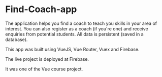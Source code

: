 # Find-Coach-app  
  
The application helps you find a coach to teach you skills in your area of interest. You can also register as a coach (if you're one) and receive enquiries from potential students. All data is persistent (saved in a database).  
  
This app was built using VueJS, Vue Router, Vuex and Firebase.  
  
The live project is deployed at Firebase.  
  
It was one of the Vue course project.   

